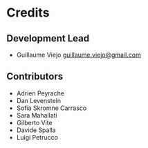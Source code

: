 Credits
=======

Development Lead
----------------

-   Guillaume Viejo <guillaume.viejo@gmail.com>

Contributors
------------

-	Adrien Peyrache
- 	Dan Levenstein
-	Sofia Skromne Carrasco
- 	Sara Mahallati
- 	Gilberto Vite
-	Davide Spalla
- 	Luigi Petrucco